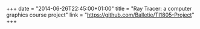 +++
date = "2014-06-26T22:45:00+01:00"
title = "Ray Tracer: a computer graphics course project"
link = "https://github.com/Balletie/TI1805-Project"
+++
